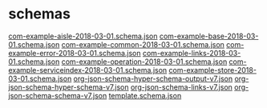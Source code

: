 # schemas

[com-example-aisle-2018-03-01.schema.json](.\com-example-aisle-2018-03-01.schema.json)
[com-example-base-2018-03-01.schema.json](com-example-base-2018-03-01.schema.json)
[com-example-common-2018-03-01.schema.json](com-example-common-2018-03-01.schema.json)
[com-example-error-2018-03-01.schema.json](com-example-error-2018-03-01.schema.json)
[com-example-links-2018-03-01.schema.json](com-example-links-2018-03-01.schema.json)
[com-example-operation-2018-03-01.schema.json](com-example-operation-2018-03-01.schema.json)
[com-example-serviceindex-2018-03-01.schema.json](com-example-serviceindex-2018-03-01.schema.json)
[com-example-store-2018-03-01.schema.json]()
[org-json-schema-hyper-schema-output-v7.json]()
[org-json-schema-hyper-schema-v7.json]()
[org-json-schema-links-v7.json]()
[org-json-schema-schema-v7.json]()
[template.schema.json]()
